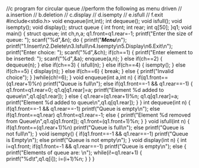 //c program for circular queue 
//perform the following as menu driven
// a.insertion
// b.deletion
// c.display
// d.isempty
// e.isfull
// f.exit
#include<stdio.h>
void enqueue(int,int);
int dequeue();
void isfull();
void isempty();
void display();
struct queue
{
    int front;
    int rear;
    int q[50];
}q1;
void main()
{
    struct queue;
    int ch,n,a;
    q1.front=q1.rear=-1;
    printf("Enter the size of queue: ");
    scanf("%d",&n);
    do
    {
        printf("***Menu***\n");
        printf("1.Insert\n2.Delete\n3.Isfull\n4.Isempty\n5.Display\n6.Exit\n");
        printf("Enter choice: ");
        scanf("%d",&ch);
        if(ch==1)
        {
            printf("Enter element to be inserted: ");
            scanf("%d",&a);
            enqueue(a,n);
        }
        else if(ch==2)
        {
            dequeue(n);
        }
        else if(ch==3)
        {
            isfull(n);
        }
        else if(ch==4)
        {
            isempty();
        }
        else if(ch==5)
        {
            display(n);
        }
        else if(ch==6)
        {
            break;
        }
        else
        {
            printf("Invalid choice");
        }
    }while(ch!=6);
}
void enqueue(int a,int n)
{
    if(q1.front==(q1.rear+1)%n)
        printf("Queue is full\n");
    else if(q1.front==-1 && q1.rear==-1)
    {
        q1.front=q1.rear=0;
        q1.q[q1.rear]=a;
        printf("Element %d added to queue\n",q1.q[q1.rear]);
    }
    else
    {
        q1.rear=(q1.rear+1)%n;
        q1.q[q1.rear]=a;
        printf("Element %d added to queue\n",q1.q[q1.rear]);
    }
}
int dequeue(int n)
{
   if(q1.front==-1 && q1.rear==-1)
        printf("Queue is empty\n");
    else if(q1.front==q1.rear)
        q1.front=q1.rear=-1;
    else
    {
        printf("Element %d removed from Queue\n",q1.q[q1.front]);
        q1.front=(q1.front+1)%n;
    }
}
void isfull(int n)
{
    if(q1.front==(q1.rear+1)%n)
        printf("Queue is full\n");
    else
        printf("Queue is not full\n");
}
void isempty()
{
    if(q1.front==-1 && q1.rear==-1)
        printf("Queue is Empty\n");
    else
        printf("Queue is not empty\n");
}
void display(int n)
{
    int i=q1.front;
    if(q1.front=-1 && q1.rear==-1)
        printf("Queue is empty\n");
    else
    {
        printf("Elements of queue are: \n");
        while(i!=q1.rear+1)
        {
            printf("%d\t",q1.q[i]);
            i=(i+1)%n;
        }
    }
}
